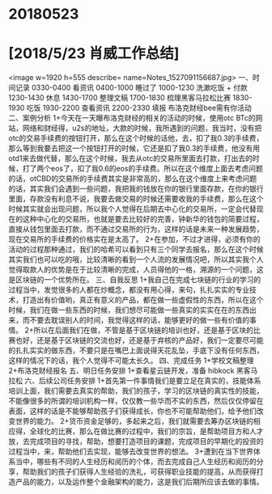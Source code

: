# 20180523

# [2018/5/23 肖威工作总结]
<image w=1920 h=555 describe= name=Notes_1527091156687.jpg>
一、时间记录
0330-0400 看资讯
0400-1000 睡过了
1000-1230 洗漱吃饭 + 付款
1230-1430 休息
1430-1700 整理文稿
1700-1830 梳理黑客马拉松比赛
1830-1930 吃饭
1930-2200 查看资讯
2200-2330 填报 布洛克财经bee需有你活动
二、案例分析
1+今天在一天曝布洛克财经的相关的活动的时候，使用otc BTc的网站，网络和财经得，u2s的地址，大款的时候，我所遇到的问题，我当时，没有把otc的交易手续费的按钮打开，那么在这个时候的话他，去，扣了我0.3的手续费，那么等到我要去把这一个按钮打开的时候，它还是扣了我0.3的手续费，他没有用otd1来去做代替，那么在这个时候，我去从otc的交易所里面去打款，打出去的时候，打了两个eos了，扣了我0.6的eos的手续费。所以在这个维度上面去考虑问题的话，otCBD的交易所的手续费其实是非常高的，那么在这个维度上来考虑问题的话，其实我们会遇到一些问题，我把我的钱放在你的银行里面存款，在你的银行里面，存款没有利息不说，我要去做交易的时候还需要收我的手续费，那么在这个时候其实就会出现问题，所以我个人觉得在后期去中心化的交易所，一定会代替现在的这种中心化的交易所，也就是要去比较好的完善，钟新华的钱包的简要过程，直接从钱包里面去打款，而不通过交易所的行为，这样的话是未来一种发展趋势，现在交易所的手续费的价格实在是太高了。
2+在参加，不过才进得，必须有你的活动的过程那种通过，我们的哈希可以看到只有三个同学去报名，那么在这个时候其实我们也可以吃的哦，比较清晰的看到一个人流的发展情况吧，所以其实我个人觉得取款人的优势是在于比较清晰的完成，人员得他的一格，溯源的一个问题，这是区块链的一个优势所在。
三、自我反思
1+我自己在完成七块链的行业的学习的过程当中，发觉很多的人都在炒概念，都没有用心得，来句，扎扎实实的专业技术，打造出有价值哟，真正有意义的产品，都在做一些虚假性的东西，所以在这个时候，我们在做一些东西的时候，我们想尽可能做一些真实的实实在在的东西出来，而不要去耽误别人的时间，我觉得这样的话，能够更好的做一些有价值的事情。
2+所以在后面我们在做，不管是基于区块链的培训也好，还是基于区块的比赛也好，还是基于区块链的交流也好，还是基于弃核的产品好，我们一定要尽可能的扎扎实实的做东西，不要只是在嘴巴上面说得天花乱坠，手底下没有任何东西，这样的情况下的话，我个人觉得不可能太长久。
四、完成任务
1+学校文稿整理
2+布洛克财经报名
五、明日任务安排
1+查看星云链开发，准备 hibkock 黑客马拉松
六、后续公司任务安排
1+首先第一件事情我们是要立足在真实的，技能体系培训上面，我们需要去真实的帮助，我们的孩子，学习的区块链的真实性的技能，不能像很多的所谓的培训机构一样，仅仅教一些华而不实的东西，然后仅仅停留在表面，这样的话是不能够帮助孩子们获得成长，你也不可能帮助他们，给予他们改变世界的能力。
2+货币资金足够的，多起来之后，我们就需要去筹办区块链的相应得，全球化的比赛，那么在做比赛的过程中，我们的宗旨，是帮助项目方和人才放，去完成项目的寻找，帮助，想要打造项目的课题，完成项目的早期化的投资的过程当中，来，帮助他们去实现，能够去改变世界的想法。
3+遭到在当下世界体系当中，哪些有不同的人生经历和阅历的个体，而去完成自己人生经历和阅历的分享，帮助我们的孩子们获得人生经验的洗礼，可获得职业技能的提高，从而获得打造产品的能力，以及运作整个金融架构的能力，这是我们后期所应该去做的事情。
